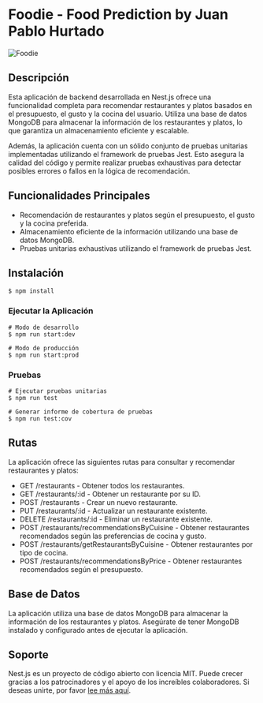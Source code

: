 Foodie - Food Prediction by Juan Pablo Hurtado
==============================================

![Foodie](https://www.tastingtable.com/img/gallery/what-makes-restaurant-burgers-taste-different-from-homemade-burgers-upgrade/l-intro-1662064407.jpg)

Descripción
-----------

Esta aplicación de backend desarrollada en Nest.js ofrece una funcionalidad completa para recomendar restaurantes y platos basados en el presupuesto, el gusto y la cocina del usuario. Utiliza una base de datos MongoDB para almacenar la información de los restaurantes y platos, lo que garantiza un almacenamiento eficiente y escalable.

Además, la aplicación cuenta con un sólido conjunto de pruebas unitarias implementadas utilizando el framework de pruebas Jest. Esto asegura la calidad del código y permite realizar pruebas exhaustivas para detectar posibles errores o fallos en la lógica de recomendación.

Funcionalidades Principales
---------------------------

*   Recomendación de restaurantes y platos según el presupuesto, el gusto y la cocina preferida.
*   Almacenamiento eficiente de la información utilizando una base de datos MongoDB.
*   Pruebas unitarias exhaustivas utilizando el framework de pruebas Jest.

Instalación
-----------

    $ npm install

### Ejecutar la Aplicación

    # Modo de desarrollo
    $ npm run start:dev
    
    # Modo de producción
    $ npm run start:prod

### Pruebas

    # Ejecutar pruebas unitarias
    $ npm run test
    
    # Generar informe de cobertura de pruebas
    $ npm run test:cov

Rutas
-----

La aplicación ofrece las siguientes rutas para consultar y recomendar restaurantes y platos:

*   GET /restaurants - Obtener todos los restaurantes.
*   GET /restaurants/:id - Obtener un restaurante por su ID.
*   POST /restaurants - Crear un nuevo restaurante.
*   PUT /restaurants/:id - Actualizar un restaurante existente.
*   DELETE /restaurants/:id - Eliminar un restaurante existente.
*   POST /restaurants/recommendationsByCuisine - Obtener restaurantes recomendados según las preferencias de cocina y gusto.
*   POST /restaurants/getRestaurantsByCuisine - Obtener restaurantes por tipo de cocina.
*   POST /restaurants/recommendationsByPrice - Obtener restaurantes recomendados según el presupuesto.

Base de Datos
-------------

La aplicación utiliza una base de datos MongoDB para almacenar la información de los restaurantes y platos. Asegúrate de tener MongoDB instalado y configurado antes de ejecutar la aplicación.

Soporte
-------

Nest.js es un proyecto de código abierto con licencia MIT. Puede crecer gracias a los patrocinadores y el apoyo de los increíbles colaboradores. Si deseas unirte, por favor [lee más aquí](https://docs.nestjs.com/support).
